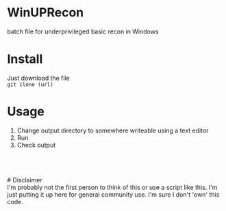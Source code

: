 # WinUPRecon <br>
batch file for underprivileged basic recon in Windows

# Install <br>
Just download the file <br>
`git clone (url)`
  
# Usage <br>
1. Change output directory to somewhere writeable using a text editor <br>
2. Run <br>
3. Check output <br>
<br>
<br>
<br>
# Disclaimer <br>
I'm probably not the first person to think of this or use a script like this. I'm just putting it up here for general community use. I'm sure I don't 'own' this code.
